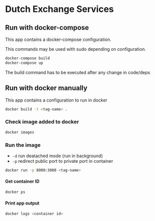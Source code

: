 # Dutch Exchange Services


## Run with docker-compose
This app contains a docker-compose configuration.

This commands may be used with sudo depending on configuration.
```bash
docker-compose build
docker-compose up
```
The build command has to be executed after any change in code/deps

## Run with docker manually
This app contains a configuration to run in docker

```bash
docker build -t <tag-name> .
```

### Check image added to docker
```bash
docker images
```
### Run the image
* `-d` run deatached mode (run in background)
* `-p` redirect public port to private port in container

```bash
docker run -p 8000:3000 <tag-name>
```

#### Get container ID
```bash
docker ps
```
#### Print app output
```bash
docker logs <container id>
```
